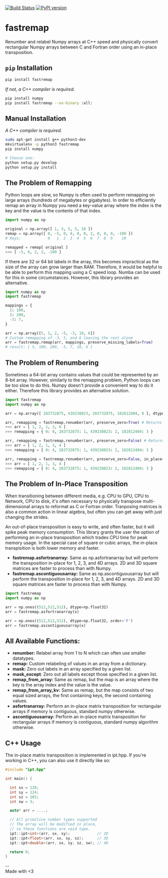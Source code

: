 [![Build Status](https://travis-ci.org/seung-lab/fastremap.svg?branch=master)](https://travis-ci.org/seung-lab/fastremap) [![PyPI version](https://badge.fury.io/py/fastremap.svg)](https://badge.fury.io/py/fastremap)  

# fastremap

Renumber and relabel Numpy arrays at C++ speed and physically convert rectangular Numpy arrays between C and Fortran order using an in-place transposition.   

## `pip` Installation

```bash
pip install fastremap
```

*If not, a C++ compiler is required.*

```bash
pip install numpy
pip install fastremap --no-binary :all:
```

## Manual Installation

*A C++ compiler is required.*

```bash
sudo apt-get install g++ python3-dev 
mkvirtualenv -p python3 fastremap
pip install numpy

# Choose one:
python setup.py develop  
python setup.py install 
```

## The Problem of Remapping

Python loops are slow, so Numpy is often used to perform remapping on large arrays (hundreds of megabytes or gigabytes). In order to efficiently remap an array in Numpy you need a key-value array where the index is the key and the value is the contents of that index. 

```python 
import numpy as np 

original = np.array([ 1, 3, 5, 5, 10 ])
remap = np.array([ 0, -5, 0, 6, 0, 0, 2, 0, 0, 0, -100 ])
# Keys:            0   1  2  3  4  5  6  7  8  9    10

remapped = remap[ original ]
>>> [ -5, 6, 2, 2, -100 ]
```

If there are 32 or 64 bit labels in the array, this becomes impractical as the size of the array can grow larger than RAM. Therefore, it would be helpful to be able to perform this mapping using a C speed loop. Numba can be used for this in some circumstances. However, this library provides an alternative.

```python
import numpy as np
import fastremap 

mappings = {
  1: 100,
  2: 200,
  -3: 7,
}

arr = np.array([5, 1, 2, -5, -3, 10, 6])
# Custom remapping of -3, 5, and 6 leaving the rest alone
arr = fastremap.remap(arr, mappings, preserve_missing_labels=True) 
# result: [ 5, 100, 200, -5, 7, 10, 6 ]
```

## The Problem of Renumbering 

Sometimes a 64-bit array contains values that could be represented by an 8-bit array. However, similarly to the remapping problem, Python loops can be too slow to do this. Numpy doesn't provide a convenient way to do it either. Therefore this library provides an alternative solution.

```python
import fastremap
import numpy as np

arr = np.array([ 283732875, 439238823, 283732875, 182812404, 0 ], dtype=np.int64) 

arr, remapping = fastremap.renumber(arr, preserve_zero=True) # Returns uint8 array
>>> arr = [ 1, 2, 1, 3, 0 ]
>>> remapping = { 0: 0, 283732875: 1, 439238823: 2, 182812404: 3 }

arr, remapping = fastremap.renumber(arr, preserve_zero=False) # Returns uint8 array
>>> arr = [ 1, 2, 1, 3, 4 ]
>>> remapping = { 0: 4, 283732875: 1, 439238823: 2, 182812404: 3 }

arr, remapping = fastremap.renumber(arr, preserve_zero=False, in_place=True) # Mutate arr to use less memory
>>> arr = [ 1, 2, 1, 3, 4 ]
>>> remapping = { 0: 4, 283732875: 1, 439238823: 2, 182812404: 3 }
```

## The Problem of In-Place Transposition 

When transitioning between different media, e.g. CPU to GPU, CPU to Network, CPU to disk, it's often necessary to physically transpose multi-dimensional arrays to reformat as C or Fortran order. Tranposing matrices is also a common action in linear algebra, but often you can get away with just changing the strides.

An out-of-place transposition is easy to write, and often faster, but it will spike peak memory consumption. This library grants the user the option of performing an in-place transposition which trades CPU time for peak memory usage. In the special case of square or cubic arrays, the in-place transpisition is both lower memory and faster.

- **fastremap.asfortranarray:** Same as np.asfortranarray but will perform the transposition in-place for 1, 2, 3, and 4D arrays. 2D and 3D square matrices are faster to process than with Numpy.
- **fastremap.ascontiguousarray:** Same as np.ascontiguousarray but will perform the transposition in-place for 1, 2, 3, and 4D arrays. 2D and 3D square matrices are faster to process than with Numpy.

```python
import fastremap
import numpy as np 

arr = np.ones((512,512,512), dtype=np.float32)
arr = fastremap.asfortranarray(x)

arr = np.ones((512,512,512), dtype=np.float32, order='F')
arr = fastremap.ascontiguousarray(x)
```

## All Available Functions:  
- **renumber:** Relabel array from 1 to N which can often use smaller datatypes.
- **remap:** Custom relabeling of values in an array from a dictionary.
- **mask:** Zero out labels in an array specified by a given list.
- **mask_except**: Zero out all labels except those specified in a given list.
- **remap_from_array:** Same as remap, but the map is an array where the key is the array index and the value is the value.
- **remap_from_array_kv:** Same as remap, but the map consists of two equal sized arrays, the first containing keys, the second containing values.
- **asfortranarray:** Perform an in-place matrix transposition for rectangular arrays if memory is contiguous, standard numpy otherwise.
- **ascontiguousarray:** Perform an in-place matrix transposition for rectangular arrays if memory is contiguous, standard numpy algorithm otherwise.

## C++ Usage

The in-place matrix transposition is implemented in ipt.hpp. If you're working in C++, you can also use it directly like so:

```cpp
#include "ipt.hpp"

int main() {

  int sx = 128;
  int sy = 124;
  int sz = 103;
  int sw = 3;

  auto* arr = ....;

  // All primitive number types supported
  // The array will be modified in place, 
  // so these functions are void type.
  ipt::ipt<int>(arr, sx, sy);            // 2D
  ipt::ipt<float>(arr, sx, sy, sz);      // 3D
  ipt::ipt<double>(arr, sx, sy, sz, sw); // 4D

  return 0;
}
```

--  
Made with <3



